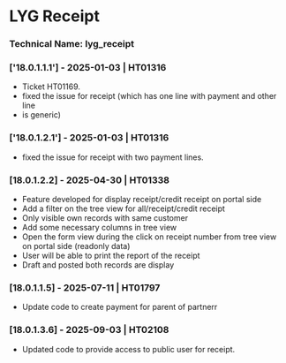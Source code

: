 # LYG Receipt

### Technical Name: lyg_receipt

### ['18.0.1.1.1'] - 2025-01-03 | HT01316

- Ticket HT01169.
- fixed the issue for receipt (which has one line with payment and other line
- is generic)

### ['18.0.1.2.1'] - 2025-01-03 | HT01316

- fixed the issue for receipt with two payment lines.

### [18.0.1.2.2] - 2025-04-30 | HT01338

- Feature developed for display receipt/credit receipt on portal side
- Add a filter on the tree view for all/receipt/credit receipt
- Only visible own records with same customer
- Add some necessary columns in tree view
- Open the form view during the click on receipt number from tree view on portal side (readonly data)
- User will be able to print the report of the receipt
- Draft and posted both records are display

### [18.0.1.1.5] - 2025-07-11 | HT01797

- Update code to create payment for parent of partnerr

### [18.0.1.3.6] - 2025-09-03 | HT02108

- Updated code to provide access to public user for receipt. 
